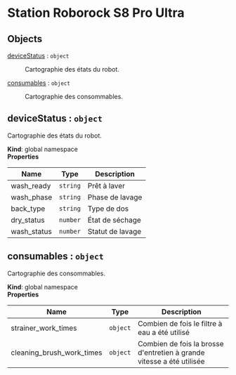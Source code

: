 # Station Roborock S8 Pro Ultra

## Objects

<dl>
<dt><a href="#deviceStatus">deviceStatus</a> : <code>object</code></dt>
<dd><p>Cartographie des états du robot.</p>
</dd>
<dt><a href="#consumables">consumables</a> : <code>object</code></dt>
<dd><p>Cartographie des consommables.</p>
</dd>
</dl>

<a name="deviceStatus"></a>

## deviceStatus : <code>object</code>
Cartographie des états du robot.

**Kind**: global namespace  
**Properties**

| Name | Type | Description |
| --- | --- | --- |
| wash_ready | <code>string</code> | Prêt à laver |
| wash_phase | <code>string</code> | Phase de lavage |
| back_type | <code>string</code> | Type de dos |
| dry_status | <code>number</code> | État de séchage |
| wash_status | <code>number</code> | Statut de lavage |

<a name="consumables"></a>

## consumables : <code>object</code>
Cartographie des consommables.

**Kind**: global namespace  
**Properties**

| Name | Type | Description |
| --- | --- | --- |
| strainer_work_times | <code>object</code> | Combien de fois le filtre à eau a été utilisé |
| cleaning_brush_work_times | <code>object</code> | Combien de fois la brosse d'entretien à grande vitesse a été utilisée |

